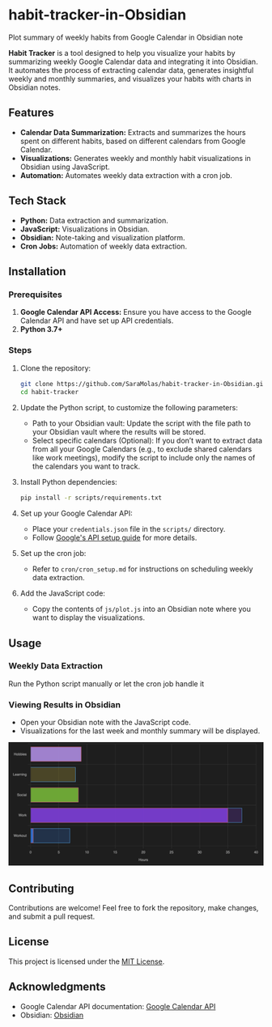 # habit-tracker-in-Obsidian
Plot summary of weekly habits from Google Calendar in Obsidian note

**Habit Tracker** is a tool designed to help you visualize your habits by summarizing weekly Google Calendar data and integrating it into Obsidian. It automates the process of extracting calendar data, generates insightful weekly and monthly summaries, and visualizes your habits with charts in Obsidian notes.

## Features

- **Calendar Data Summarization:** Extracts and summarizes the hours spent on different habits, based on different calendars from Google Calendar.
- **Visualizations:** Generates weekly and monthly habit visualizations in Obsidian using JavaScript.
- **Automation:** Automates weekly data extraction with a cron job.

## Tech Stack

- **Python:** Data extraction and summarization.
- **JavaScript:** Visualizations in Obsidian.
- **Obsidian:** Note-taking and visualization platform.
- **Cron Jobs:** Automation of weekly data extraction.

## Installation

### Prerequisites
1. **Google Calendar API Access:** Ensure you have access to the Google Calendar API and have set up API credentials.
2. **Python 3.7+**

### Steps
1. Clone the repository:
   ```bash
   git clone https://github.com/SaraMolas/habit-tracker-in-Obsidian.git
   cd habit-tracker
   ```
2. Update the Python script, to customize the following parameters:
   - Path to your Obsidian vault: Update the script with the file path to your Obsidian vault where the results will be stored.
   - Select specific calendars (Optional): If you don’t want to extract data from all your Google Calendars (e.g., to exclude shared calendars like work meetings), modify the script to include only the names of the calendars you want to track.

3. Install Python dependencies:
   ```bash
   pip install -r scripts/requirements.txt
   ```
4. Set up your Google Calendar API:
   - Place your `credentials.json` file in the `scripts/` directory.
   - Follow [Google's API setup guide](https://developers.google.com/calendar/quickstart/python) for more details.

5. Set up the cron job:
   - Refer to `cron/cron_setup.md` for instructions on scheduling weekly data extraction.

6. Add the JavaScript code:
   - Copy the contents of `js/plot.js` into an Obsidian note where you want to display the visualizations.

## Usage

### Weekly Data Extraction
Run the Python script manually or let the cron job handle it

### Viewing Results in Obsidian
- Open your Obsidian note with the JavaScript code.
- Visualizations for the last week and monthly summary will be displayed.

![Weekly Habit Summary](docs/Habit_tracker_plot.png)

## Contributing

Contributions are welcome! Feel free to fork the repository, make changes, and submit a pull request.

## License

This project is licensed under the [MIT License](LICENSE).

## Acknowledgments

- Google Calendar API documentation: [Google Calendar API](https://developers.google.com/calendar)
- Obsidian: [Obsidian](https://obsidian.md)

